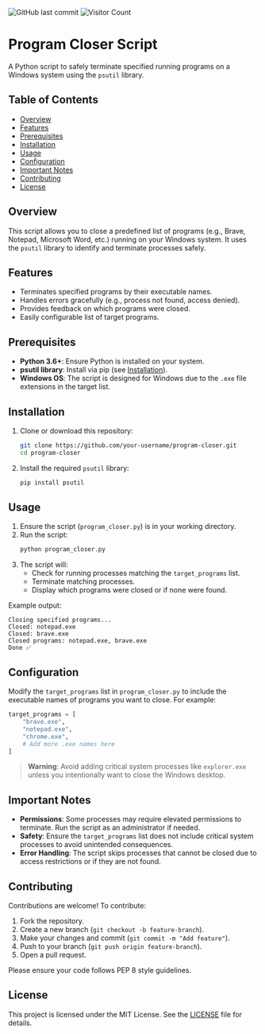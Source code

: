 ![GitHub last commit](https://img.shields.io/github/last-commit/Shimu-I/program_closer)
![Visitor Count](https://visitor-badge.laobi.icu/badge?page_id=Shimu-I/program_closer)

# Program Closer Script

A Python script to safely terminate specified running programs on a Windows system using the `psutil` library.

## Table of Contents
- [Overview](#overview)
- [Features](#features)
- [Prerequisites](#prerequisites)
- [Installation](#installation)
- [Usage](#usage)
- [Configuration](#configuration)
- [Important Notes](#important-notes)
- [Contributing](#contributing)
- [License](#license)

## Overview
This script allows you to close a predefined list of programs (e.g., Brave, Notepad, Microsoft Word, etc.) running on your Windows system. It uses the `psutil` library to identify and terminate processes safely.

## Features
- Terminates specified programs by their executable names.
- Handles errors gracefully (e.g., process not found, access denied).
- Provides feedback on which programs were closed.
- Easily configurable list of target programs.

## Prerequisites
- **Python 3.6+**: Ensure Python is installed on your system.
- **psutil library**: Install via pip (see [Installation](#installation)).
- **Windows OS**: The script is designed for Windows due to the `.exe` file extensions in the target list.

## Installation
1. Clone or download this repository:
   ```bash
   git clone https://github.com/your-username/program-closer.git
   cd program-closer
   ```
2. Install the required `psutil` library:
   ```bash
   pip install psutil
   ```

## Usage
1. Ensure the script (`program_closer.py`) is in your working directory.
2. Run the script:
   ```bash
   python program_closer.py
   ```
3. The script will:
   - Check for running processes matching the `target_programs` list.
   - Terminate matching processes.
   - Display which programs were closed or if none were found.

Example output:
```
Closing specified programs...
Closed: notepad.exe
Closed: brave.exe
Closed programs: notepad.exe, brave.exe
Done ✅
```

## Configuration
Modify the `target_programs` list in `program_closer.py` to include the executable names of programs you want to close. For example:
```python
target_programs = [
    "brave.exe",
    "notepad.exe",
    "chrome.exe",
    # Add more .exe names here
]
```
> **Warning**: Avoid adding critical system processes like `explorer.exe` unless you intentionally want to close the Windows desktop.

## Important Notes
- **Permissions**: Some processes may require elevated permissions to terminate. Run the script as an administrator if needed.
- **Safety**: Ensure the `target_programs` list does not include critical system processes to avoid unintended consequences.
- **Error Handling**: The script skips processes that cannot be closed due to access restrictions or if they are not found.

## Contributing
Contributions are welcome! To contribute:
1. Fork the repository.
2. Create a new branch (`git checkout -b feature-branch`).
3. Make your changes and commit (`git commit -m "Add feature"`).
4. Push to your branch (`git push origin feature-branch`).
5. Open a pull request.

Please ensure your code follows PEP 8 style guidelines.

## License
This project is licensed under the MIT License. See the [LICENSE](LICENSE) file for details.
